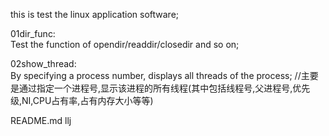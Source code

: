 this is test the linux application software;

01dir_func: 	
	Test the function of opendir/readdir/closedir and so on;

02show_thread: 	
	By specifying a process number, displays all threads of the process;
 	//主要是通过指定一个进程号,显示该进程的所有线程(其中包括线程号,父进程号,优先级,NI,CPU占有率,占有内存大小等等)




README.md llj
